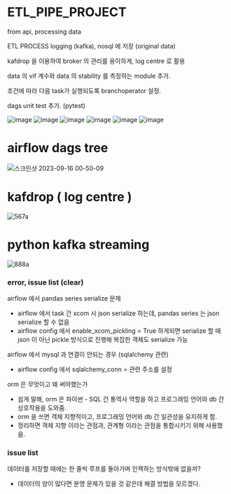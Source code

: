 # ETL_PIPE_PROJECT

from api, processing data

ETL PROCESS logging (kafka), nosql 에 저장 (original data) 

kafdrop 을 이용하여 broker 의 관리를 용이하게, log centre 로 활용

data 의 vif 계수와 data 의 stability 를 측정하는 module 추가.

조건에 따라 다음 task가 실행되도록 branchoperator 설정.
 
dags unit test 추가. (pytest)

![image](https://github.com/OwenKimcertified/ETL_PIPE_PROJECT/assets/99598620/6963d958-0fc2-4835-95a9-a643fb64a813)
![image](https://github.com/OwenKimcertified/ETL_PIPE_PROJECT/assets/99598620/6816079b-cfe4-40c2-8322-6abea730fd8e)
![image](https://github.com/OwenKimcertified/ETL_PIPE_PROJECT/assets/99598620/c2a14085-75e1-49ab-ba1f-4a51e7796c38)
![image](https://github.com/OwenKimcertified/ETL_PIPE_PROJECT/assets/99598620/cf63ddcd-aa62-4c73-9b9b-196f52f3c714)
![image](https://github.com/OwenKimcertified/ETL_PIPE_PROJECT/assets/99598620/54dbca2e-a140-4bbe-8803-967979a1f26e)
![image](https://github.com/OwenKimcertified/ETL_PIPE_PROJECT/assets/99598620/74ab439a-ebb7-446e-90d6-e319a2243df6)

# airflow dags tree
![스크린샷 2023-09-16 00-50-09](https://github.com/OwenKimcertified/ETL_PIPE_PROJECT/assets/99598620/ce7a929b-601f-4999-bf48-8dd80bcd5194)
# kafdrop ( log centre )
![567a](https://github.com/OwenKimcertified/ETL_PIPE_PROJECT/assets/99598620/a264b46f-192f-43ba-8131-25b83cd8726a)
# python kafka streaming 
![888a](https://github.com/OwenKimcertified/ETL_PIPE_PROJECT/assets/99598620/0242e35d-da4e-4bf7-8b82-6e78bf60795b)

### error, issue list (clear)
airflow 에서 pandas series serialize 문제 
- airflow 에서 task 간 xcom 시 json serialize 하는데, pandas series 는 json serialize 할 수 없음
- airflow config 에서 enable_xcom_pickling = True 하게되면 serialize 할 때 json 이 아닌 pickle 방식으로 진행해 복잡한 객체도 serialize 가능

airflow 에서 mysql 과 연결이 안되는 경우 (sqlalchemy 관련)
- airflow config 에서 sqlalchemy_conn = 관련 주소를 설정

orm 은 무엇이고 왜 써야했는가
- 쉽게 말해, orm 은 파이썬 - SQL 간 통역사 역할을 하고 프로그래밍 언어와 db 간 상호작용을 도와줌.
- orm 을 쓰면 객체 지향적이고, 프로그래밍 언어와 db 간 일관성을 유지하게 함.
- 정리하면 객체 지향 이라는 관점과, 관계형 이라는 관점을 통합시키기 위해 사용했음.
### issue list 
데이터를 저장할 때에는 한 줄씩 루프를 돌아가며 인젝하는 방식밖에 없을까? 
- 데이터의 양이 많다면 분명 문제가 있을 것 같은데 해결 방법을 모르겠다.
